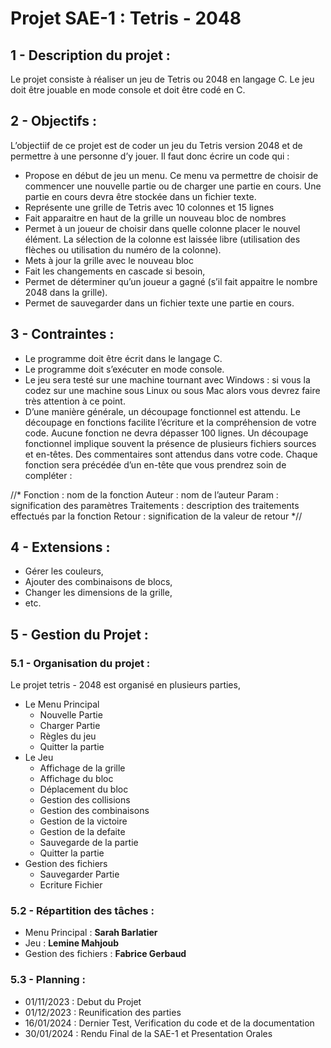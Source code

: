 # Projet SAE-1 : Tetris - 2048

## 1 - Description du projet :

Le projet consiste à réaliser un jeu de Tetris ou 2048 en langage C.
Le jeu doit être jouable en mode console et doit être codé en C.



## 2 - Objectifs :
L’objectiif de ce projet est de coder un jeu du Tetris version 2048 et de permettre à une
personne d’y jouer. Il faut donc écrire un code qui :
- Propose en début de jeu un menu. Ce menu va permettre de choisir de commencer une
nouvelle partie ou de charger une partie en cours. Une partie en cours devra être
stockée dans un fichier texte.
- Représente une grille de Tetris avec 10 colonnes et 15 lignes
- Fait apparaitre en haut de la grille un nouveau bloc de nombres
- Permet à un joueur de choisir dans quelle colonne placer le nouvel élément. La sélection
de la colonne est laissée libre (utilisation des flèches ou utilisation du numéro de la
colonne).
- Mets à jour la grille avec le nouveau bloc
- Fait les changements en cascade si besoin,
- Permet de déterminer qu’un joueur a gagné (s’il fait appaitre le nombre 2048 dans la
grille).
- Permet de sauvegarder dans un fichier texte une partie en cours.

## 3 - Contraintes :
- Le programme doit être écrit dans le langage C.
- Le programme doit s’exécuter en mode console.
- Le jeu sera testé sur une machine tournant avec Windows : si vous la codez sur une
machine sous Linux ou sous Mac alors vous devrez faire très attention à ce point.
- D’une manière générale, un découpage fonctionnel est attendu. Le découpage en
fonctions facilite l’écriture et la compréhension de votre code. Aucune fonction ne devra
dépasser 100 lignes. Un découpage fonctionnel implique souvent la présence de
plusieurs fichiers sources et en-têtes. Des commentaires sont attendus dans votre code.
Chaque fonction sera précédée d’un en-tête que vous prendrez soin de compléter :

//*
Fonction : nom de la fonction
Auteur : nom de l’auteur
Param : signification des paramètres
Traitements : description des traitements effectués par la fonction
Retour : signification de la valeur de retour
*//

## 4 - Extensions :
- Gérer les couleurs,
- Ajouter des combinaisons de blocs,
- Changer les dimensions de la grille,
- etc.

## 5 - Gestion du Projet :

### 5.1 - Organisation du projet :

Le projet tetris - 2048 est organisé en plusieurs parties,
- Le Menu Principal
  - Nouvelle Partie
  - Charger Partie
  - Règles du jeu
  - Quitter la partie
- Le Jeu
  - Affichage de la grille
  - Affichage du bloc
  - Déplacement du bloc
  - Gestion des collisions
  - Gestion des combinaisons
  - Gestion de la victoire
  - Gestion de la defaite
  - Sauvegarde de la partie
  - Quitter la partie
- Gestion des fichiers
  - Sauvegarder Partie
  - Ecriture Fichier

### 5.2 - Répartition des tâches :

- Menu Principal : **Sarah Barlatier**
- Jeu : **Lemine Mahjoub**
- Gestion des fichiers : **Fabrice Gerbaud**

### 5.3 - Planning :

- 01/11/2023 : Debut du Projet
- 01/12/2023 : Reunification des parties
- 16/01/2024 : Dernier Test, Verification du code et de la documentation
- 30/01/2024 : Rendu Final de la SAE-1 et Presentation Orales